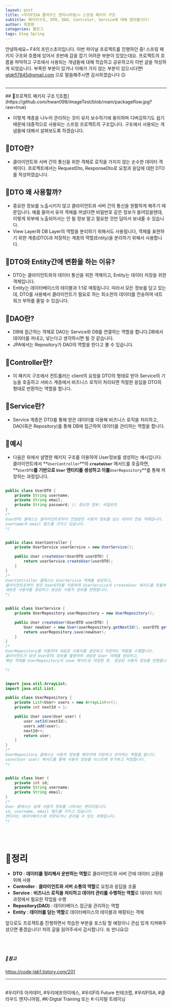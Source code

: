 ```yaml
---
layout: post
title: <우리FISA 클라우드 엔지니어링/> 스프링 패키지 구조
subtitle: 패키지구조, DTO, DAO, Controler, Service에 대해 알아봅시다!
author: 최창환
categories: 블로그
tags: blog Spring
---
```


안녕하세요~ F4의 프린스초이입니다. 이번 파이널 프로젝트를 진행하던 중! 스프링 패키지 구조와 흐름에 있어서 초반에 감을 잡기 어려운 부분이 있었는데요. 프로젝트의 흐름을 파악하고 구조에서 사용되는 개념들에 대해 학습하고 공유하고자 이번 글을 작성하게 되었습니다. 부족한 부분이 있거나 이해가 가지 않는 부분이 있으시다면! glqkfl7845@gmail.com 으로 말씀해주시면 감사하겠습니다 😉
<br><br>

<hr>
##  📌프로젝트 패키지 구조
![흐름](https://github.com/hwan098/imageTest/blob/main/packageflow.jpg?raw=true)

- 이렇게 계층을 나누어 관리하는 것이 유지 보수하기에 용이하며 디버깅하기도 쉽기 때문에 대중적으로 사용되는 스프링 프로젝트의 구조입니다. 구조에서 사용되는 개념들에 대해서 살펴보도록 하겠습니다.<br>

## 📌DTO란?

- 클라이언트와 서버 간의 통신을 위한 객체로 로직을 가지지 않는 순수한 데이터 객체이다. 프로젝트에서는 RequestDto, ResponseDto로 요청과 응답에 대한 DTO를 작성하였습니다.

## 📌DTO 왜 사용할까?

- 중요한 정보를 노출시키지 않고 클라이언트와 서버 간의 통신을 원활하게 해주기 때문입니다. 예를 들어서 유저 객체를 꺼냈다면 비밀번호 같은 정보가 들어있을텐데, 이렇게 외부에 노출되어서는 안 될 정보 말고 필요한 것만 담아서 보내줄 수 있습니다.
- View Layer와 DB Layer의 역할을 분리하기 위해서도 사용됩니다, 객체를 표현하기 위한 계층(DTO)과 저장하는 계층의 역할(Entity)을 분리하기 위해서 사용합니다.

## 📌DTO와 Entity간에 변환을 하는 이유?

- DTO는 클라이언트와의 데이터 통신을 위한 객체이고, Entity는 데이터 저장을 위한 객체입니다.
- Entity는 데이터베이스의 테이블과 1:1로 매핑됩니다. 따라서 모든 정보를 담고 있는데, DTO를 사용해서 클라이언트가 필요로 하는 최소한의 데이터를 전송하여 네트워크 부하를 줄일 수 있습니다.

## 📌DAO란?

- DB에 접근하는 객체로 DAO는 Service와 DB를 연결하는 역할을 합니다.DB에서 데이터를 꺼내고, 넣는다고 생각하시면 될 것 같습니다.
- JPA에서는 Repository가 DAO의 역할을 한다고 볼 수 있습니다.

## 📌Controller란?

- 이 패키지 구조에서 컨트롤러는 client의 요청을 DTO의 형태로 받아 Service의 기능을 호출하고 서비스 계층에서 비즈니스 로직이 처리되면 적절한 응답을 DTO의 형태로 반환하는 역할을 합니다.

## 📌Service란?

- Service 계층은 DTO를 통해 받은 데이터를 이용해 비즈니스 로직을 처리하고, DAO(혹은 Repository)를 통해 DB에 접근하여 데이터를 관리하는 역할을 합니다.

## 📌예시

- 다음은 위에서 설명한 패키지 구조를 이용하여 User정보를 생성하는 예시입니다. 클라이언트에서 **`UserController`**의 **`createUser`** 메서드를 호출하면, **`UserDTO`**를 기반으로 **`User`** 엔티티를 생성하고 이를**`UserRepository`**를 통해 저장하는 과정입니다.

```Java

public class UserDTO {
    private String username;
    private String email;
    private String password; // 중요한 정보: 비밀번호
}
/*
UserDTO 클래스는 클라이언트로부터 전달받은 사용자 정보를 담는 데이터 전송 객체입니다.
username과 email 필드를 가지고 있습니다.
*/

```

```Java

public class UserController {
    private UserService userService = new UserService();

    public User createUser(UserDTO userDTO) {
        return userService.createUser(userDTO);
    }
}
/*
UserController 클래스는 UserService 객체를 생성하고,
클라이언트로부터 받은 UserDTO를 이용하여 UserService의 createUser 메서드를 호출하여
새로운 사용자를 생성하고 생성된 사용자 정보를 반환합니다.
*/

```

```Java

public class UserService {
    private UserRepository userRepository = new UserRepository();

    public User createUser(UserDTO userDTO) {
        User newUser = new User(userRepository.getNextId(), userDTO.getUsername(), userDTO.getEmail());
        return userRepository.save(newUser);
    }
}
/*
UserRepository를 이용하여 새로운 사용자를 생성하고 저장하는 역할을 수행합니다.
클라이언트가 보낸 UserDTO 정보를 활용하여 새로운 User 객체를 생성하고,
해당 객체를 UserRepository의 save 메서드로 저장한 후, 생성된 사용자 정보를 반환합니다.

*/

```

```Java

import java.util.ArrayList;
import java.util.List;

public class UserRepository {
    private List<User> users = new ArrayList<>();
    private int nextId = 1;

    public User save(User user) {
        user.setId(nextId);
        users.add(user);
        nextId++;
        return user;
    }
}
/*
UserRepository 클래스는 사용자 정보를 메모리에 저장하고 관리하는 역할을 합니다.
save(User user) 메서드를 통해 사용자 정보를 리스트에 추가하고 저장합니다.
*/

```

```Java

public class User {
    private int id;
    private String username;
    private String email;
}
/*
User 클래스는 실제 사용자 정보를 나타내는 엔티티입니다.
id, username, email 필드를 가지고 있습니다.
엔티티는 데이터베이스에 저장되거나 관리될 수 있는 개체입니다.
*/

```

<br><br>

# 📌정리

- <strong>DTO</strong> : <strong>데이터를 정리해서 운반하는 역할</strong>로 클라이언트와 서버 간에 데이터 교환을 위해 사용
- <strong>Controller</strong> : <strong>클라이언트와 서버 소통의 역할</strong>로 요청과 응답을 조율
- <strong>Service</strong> : <strong>비즈니스 로직을 처리하고 데이터 관리를 수행하는 역할</strong>로 데이터 처리 과정에서 필요한 작업을 수행
- <strong>Repository(DAO)</strong> : 데이터베이스 접근을 관리하는 역할
- <strong>Entity</strong> : <strong>데이터를 담는 역할</strong>로 데이터베이스의 테이블과 매핑되는 객체

앞으로도 프로젝트를 진행하면서 학습한 부분을 포스팅 할 예정이니 관심 있게 지켜봐주셨으면 좋겠습니다! 저의 글을 읽어주셔서 감사합니다. 또 만나요😉
<br><br><Br><br>

##### 📌참고

https://code-lab1.tistory.com/201

<hr/>
<br> #우리FIS 아카데미, #우리에프아이에스, #우리FIS Future 핀테크랩, #우리FISA, #클라우드 엔지니어링, #K-Digtal Training 또는 K-디지털 트레이닝
